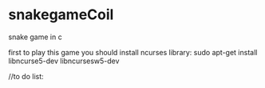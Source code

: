 # snakegameCoil
snake game in c

first to play this game you should install ncurses library:
sudo apt-get install libncurse5-dev libncursesw5-dev

//to do list:
